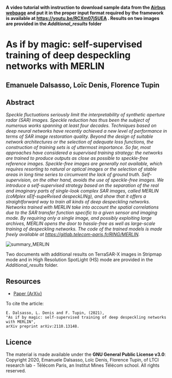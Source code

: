 **A video tutorial with instruction to download sample
data from the [Airbus webpage](https://www.intelligence-airbusds.com/imagery/sample-imagery/) and
put it in the proper input format required by the framework is available at https://youtu.be/RCXm07jSUEA . Results on two
images are provided in the *Additional_results* folder**

# As if by magic: self-supervised training of deep despeckling networks with MERLIN
## Emanuele Dalsasso, Loïc Denis, Florence Tupin
## Abstract
_Speckle fluctuations seriously limit the interpretability of synthetic aperture radar (SAR) images. Speckle reduction has thus been the subject of numerous works spanning at least four decades. Techniques based on deep neural networks have recently achieved a new level of performance in terms of SAR image restoration quality.
Beyond the design of suitable network architectures or the selection of adequate loss functions, the construction of training sets is of uttermost importance. So far, most approaches have considered a supervised training strategy: the networks are trained to produce outputs as close as possible to speckle-free reference images. Speckle-free images are generally not available, which requires resorting to 
natural or optical images
or the selection of stable areas in long time series to circumvent the lack of ground truth. Self-supervision, on the other hand, avoids the use of speckle-free images.
We introduce a self-supervised strategy based on the separation of the real and imaginary parts of single-look complex SAR images, called MERLIN (coMplex sElf-supeRvised despeckLINg), and show that it offers a straightforward way to train all kinds of deep despeckling networks. Networks trained with MERLIN take into account the spatial correlations due to the SAR transfer function specific to a given sensor and imaging mode. By requiring only a single image, and possibly exploiting large archives, MERLIN opens the door to hassle-free as well as large-scale training of despeckling networks. The code of the trained models is made freely available at https://gitlab.telecom-paris.fr/RING/MERLIN._

![summary_MERLIN](./img/MERLIN_framework.png)


Two documents with additional results on TerraSAR-X images in Stripmap mode and in High Resolution SpotLight (HS) mode
are provided in the *Additional_results* folder.

## Resources

- [Paper (ArXiv)](https://arxiv.org/abs/2110.13148)

To cite the article:

```
E. Dalsasso, L. Denis and F. Tupin, (2021),
"As if by magic: self-supervised training of deep despeckling networks with MERLIN",
arXiv preprint arXiv:2110.13148.

```

## Licence

The material is made available under the **GNU General Public License v3.0**: Copyright 2020, Emanuele Dalsasso, Loïc Denis, Florence Tupin, of LTCI research lab - Télécom Paris, an Institut Mines Télécom school.
All rights reserved.



